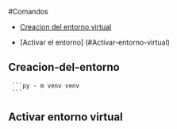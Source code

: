 #Comandos

 - [Creacion del entorno virtual](#Creacion-del-entorno)

 - [Activar el entorno] (#Activar-entorno-virtual)

 ## Creacion-del-entorno
     ```py - m venv venv
     ```
 ## Activar entorno virtual
